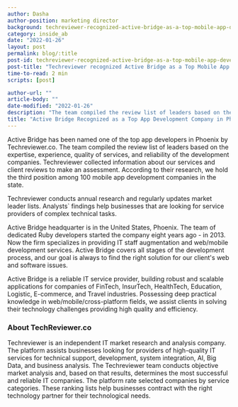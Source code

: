 ```yaml
---
author: Dasha
author-position: marketing director
background: techreviewer-recognized-active-bridge-as-a-top-mobile-app-development-company-in-phoenix-back
category: inside_ab
date: "2022-01-26"
layout: post
permalink: blog/:title
post-id: techreviewer-recognized-active-bridge-as-a-top-mobile-app-development-company-in-phoenix
post-title: "Techreviewer recognized Active Bridge as a Top Mobile App Development Company in Phoenix"
time-to-read: 2 min
scripts: [post]

author-url: ""
article-body: ""
date-modified: "2022-01-26"
description: "The team compiled the review list of leaders based on the expertise, experience, quality of services"
title: "Active Bridge Recognized as a Top App Development Company in Phoenix, 2022"
---
```


Active Bridge has been named one of the top app developers in Phoenix by Techreviewer.co. The team compiled the review list of leaders based on the expertise, experience, quality of services, and reliability of the development companies. Techreviewer collected information about our services and client reviews to make an assessment. According to their research, we hold the third position among 100 mobile app development companies in the state.

Techreviewer conducts annual research and regularly updates market leader lists. Analysts` findings help businesses that are looking for service providers of complex technical tasks.

Active Bridge headquarter is in the United States, Phoenix. The team of dedicated Ruby developers started the company eight years ago - in 2013. Now the firm specializes in providing IT staff augmentation and web/mobile development services. Active Bridge covers all stages of the development process, and our goal is always to find the right solution for our client's web and software issues.

Active Bridge is a reliable IT service provider, building robust and scalable applications for companies of FinTech, InsurTech, HealthTech, Education, Logistic, E-commerce, and Travel industries. Possessing deep practical knowledge in web/mobile/cross-platform fields, we assist clients in solving their technology challenges providing high quality and efficiency.


### About TechReviewer.co

Techreviewer is an independent IT market research and analysis company. The platform assists businesses looking for providers of high-quality IT services for technical support, development, system integration, AI, Big Data, and business analysis. The Techreviewer team conducts objective market analysis and, based on that results, determines the most successful and reliable IT companies. The platform rate selected companies by service categories. These ranking lists help businesses contract with the right technology partner for their technological needs.
